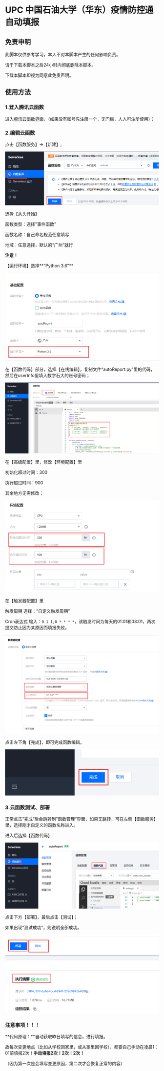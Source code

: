# UPC 中国石油大学（华东）疫情防控通自动填报

## **免责申明**

此脚本仅供参考学习，本人不对本脚本产生的任何影响负责。

请于下载本脚本之后24小时内彻底删除本脚本。

下载本脚本即视为同意此免责声明。



## 使用方法

### 1.登入腾讯云函数

进入[腾讯云函数界面](https://console.cloud.tencent.com/scf)，（如果没有账号先注册一个，无门槛，人人可注册使用）；



### 2.编辑云函数

点击【函数服务】->【新建】;

![](images/image1.png)

选择【从头开始】

函数类型：选择"事件函数"

函数名称：自己命名规范任意填写

地域：任意选择，默认的“广州”就行

**注意！**

【运行环境】选择**“Python 3.6”**

![](images/image2.png)



在【函数代码】部分，选择【在线编辑】，复制文件“autoReport.py"里的代码，然后在userInfo里填入数字石大的账号密码；

![](images/image3.png)

在【高级配置】里，修改【环境配置】里

初始化超过时间：300

执行超过时间：900

其余地方无需修改；

![](images/image4.png)

在【触发器配置】里

触发周期 选择：“自定义触发周期”

Cron表达式 输入：`0 1 1,8 * * * *`，该触发时间为每天的01:01和08:01，两次提交防止因为某原因而填报失败。

![](images/image5.png)

点击左下角【完成】，即可完成函数编辑。

![](images/image6.png)



### 3.云函数测试、部署

正常点击”完成“后会跳转到”函数管理“界面，如果无跳转，可在左侧【函数服务】里，选择刚才自定义的函数名称进入。

进入后选择【函数代码】

![](images/image7.png)



点击下方【部署】，最后点击【测试】；

如果出现“测试成功”，则说明全部成功。

![](images/image8.png)



### 注意事项！！！

**代码原理：**自动获取昨日填写的信息，进行填报。

故每次变更地点（比如从学校回家里，或从家里回学校），都要自己手动在凌晨1：01前填报2次！**手动填报2次！2次！2次！**

（因为第一次是会填写变更原因，第二次才会恢复正常的内容）